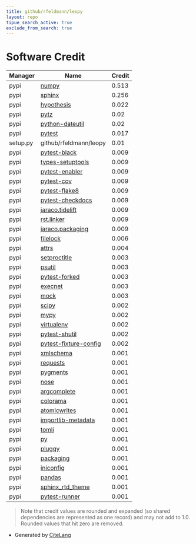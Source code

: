 ```yaml
---
title: github/rfeldmann/leopy
layout: repo
tipue_search_active: true
exclude_from_search: true
---
```

# Software Credit

|Manager|Name|Credit|
|-------|----|------|
|pypi|[numpy](https://www.numpy.org)|0.513|
|pypi|[sphinx](https://www.sphinx-doc.org/)|0.256|
|pypi|[hypothesis](https://hypothesis.works)|0.022|
|pypi|[pytz](http://pythonhosted.org/pytz)|0.02|
|pypi|[python-dateutil](https://github.com/dateutil/dateutil)|0.02|
|pypi|[pytest](https://docs.pytest.org/en/latest/)|0.017|
|setup.py|github/rfeldmann/leopy|0.01|
|pypi|[pytest-black](https://github.com/shopkeep/pytest-black)|0.009|
|pypi|[types-setuptools](https://github.com/python/typeshed)|0.009|
|pypi|[pytest-enabler](https://github.com/jaraco/pytest-enabler)|0.009|
|pypi|[pytest-cov](https://pypi.org/project/pytest-cov)|0.009|
|pypi|[pytest-flake8](https://pypi.org/project/pytest-flake8)|0.009|
|pypi|[pytest-checkdocs](https://pypi.org/project/pytest-checkdocs)|0.009|
|pypi|[jaraco.tidelift](https://pypi.org/project/jaraco.tidelift)|0.009|
|pypi|[rst.linker](https://pypi.org/project/rst.linker)|0.009|
|pypi|[jaraco.packaging](https://pypi.org/project/jaraco.packaging)|0.009|
|pypi|[filelock](https://pypi.org/project/filelock)|0.006|
|pypi|[attrs](https://pypi.org/project/attrs)|0.004|
|pypi|[setproctitle](https://pypi.org/project/setproctitle)|0.003|
|pypi|[psutil](https://pypi.org/project/psutil)|0.003|
|pypi|[pytest-forked](https://pypi.org/project/pytest-forked)|0.003|
|pypi|[execnet](https://pypi.org/project/execnet)|0.003|
|pypi|[mock](https://pypi.org/project/mock)|0.003|
|pypi|[scipy](https://www.scipy.org)|0.002|
|pypi|[mypy](https://pypi.org/project/mypy)|0.002|
|pypi|[virtualenv](https://pypi.org/project/virtualenv)|0.002|
|pypi|[pytest-shutil](https://pypi.org/project/pytest-shutil)|0.002|
|pypi|[pytest-fixture-config](https://pypi.org/project/pytest-fixture-config)|0.002|
|pypi|[xmlschema](https://pypi.org/project/xmlschema)|0.001|
|pypi|[requests](https://pypi.org/project/requests)|0.001|
|pypi|[pygments](https://pypi.org/project/pygments)|0.001|
|pypi|[nose](https://pypi.org/project/nose)|0.001|
|pypi|[argcomplete](https://pypi.org/project/argcomplete)|0.001|
|pypi|[colorama](https://pypi.org/project/colorama)|0.001|
|pypi|[atomicwrites](https://pypi.org/project/atomicwrites)|0.001|
|pypi|[importlib-metadata](https://pypi.org/project/importlib-metadata)|0.001|
|pypi|[tomli](https://pypi.org/project/tomli)|0.001|
|pypi|[py](https://pypi.org/project/py)|0.001|
|pypi|[pluggy](https://pypi.org/project/pluggy)|0.001|
|pypi|[packaging](https://pypi.org/project/packaging)|0.001|
|pypi|[iniconfig](https://pypi.org/project/iniconfig)|0.001|
|pypi|[pandas](https://pandas.pydata.org)|0.001|
|pypi|[sphinx_rtd_theme](https://github.com/rtfd/sphinx_rtd_theme/)|0.001|
|pypi|[pytest-runner](https://github.com/pytest-dev/pytest-runner/)|0.001|


> Note that credit values are rounded and expanded (so shared dependencies are represented as one record) and may not add to 1.0. Rounded values that hit zero are removed.


- Generated by [CiteLang](https://github.com/vsoch/citelang)
